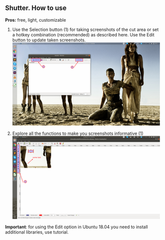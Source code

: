 ## Shutter. How to use

**Pros:** free, light, customizable

1. Use the Selection button (1) for taking screenshots of the cut area or set a hotkey combination (recommended) as described here. Use the Edit button to update taken screenshots.
![img](../.data/002.png)

2. Explore all the functions to make you screenshots informative (1) 
![img](../.data/003.png)

**Important**: for using the Edit option in Ubuntu 18.04 you need to install additional libraries, use tutorial.
